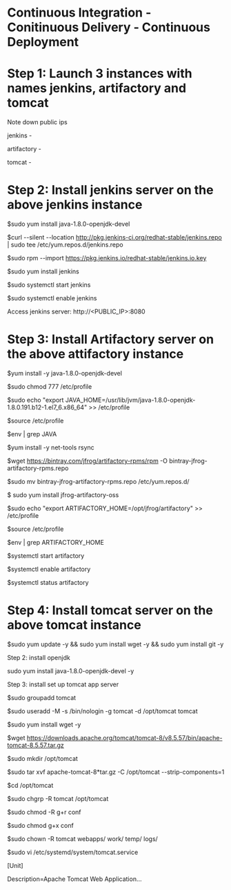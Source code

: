 # Continuous Integration - Conitinuous Delivery - Continuous Deployment

# Step 1: Launch 3 instances with names  jenkins, artifactory and tomcat

Note down public ips

jenkins -

artifactory -

tomcat - 


# Step 2: Install jenkins server on the above jenkins instance

$sudo yum install java-1.8.0-openjdk-devel

$curl --silent --location http://pkg.jenkins-ci.org/redhat-stable/jenkins.repo | sudo tee /etc/yum.repos.d/jenkins.repo

$sudo rpm --import https://pkg.jenkins.io/redhat-stable/jenkins.io.key

$sudo yum install jenkins

$sudo systemctl start jenkins

$sudo systemctl enable jenkins

Access jenkins server:  http://<PUBLIC_IP>:8080


# Step 3: Install Artifactory server on the above attifactory instance

$yum install -y java-1.8.0-openjdk-devel

$sudo chmod 777 /etc/profile

$sudo echo "export JAVA_HOME=/usr/lib/jvm/java-1.8.0-openjdk-1.8.0.191.b12-1.el7_6.x86_64" >> /etc/profile

$source /etc/profile

$env | grep JAVA

$yum install -y net-tools rsync

$wget https://bintray.com/jfrog/artifactory-rpms/rpm -O bintray-jfrog-artifactory-rpms.repo

$sudo mv bintray-jfrog-artifactory-rpms.repo /etc/yum.repos.d/

$ sudo yum install jfrog-artifactory-oss

$sudo echo "export ARTIFACTORY_HOME=/opt/jfrog/artifactory" >> /etc/profile

$source /etc/profile

$env | grep ARTIFACTORY_HOME

$systemctl start artifactory

$systemctl enable artifactory

$systemctl status artifactory



# Step 4: Install tomcat server on the above tomcat instance

$sudo yum update -y && sudo yum install wget -y && sudo yum install git -y

Step 2: install openjdk

sudo yum install java-1.8.0-openjdk-devel -y

Step 3: install set up tomcat app server

$sudo groupadd tomcat

$sudo useradd -M -s /bin/nologin -g tomcat -d /opt/tomcat tomcat

$sudo yum install wget -y

$wget https://downloads.apache.org/tomcat/tomcat-8/v8.5.57/bin/apache-tomcat-8.5.57.tar.gz

$sudo mkdir /opt/tomcat

$sudo tar xvf apache-tomcat-8*tar.gz -C /opt/tomcat --strip-components=1

$cd /opt/tomcat

$sudo chgrp -R tomcat /opt/tomcat

$sudo chmod -R g+r conf

$sudo chmod g+x conf

$sudo chown -R tomcat webapps/ work/ temp/ logs/

$sudo vi /etc/systemd/system/tomcat.service

[Unit]

Description=Apache Tomcat Web Application…

